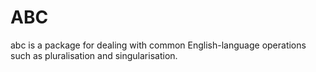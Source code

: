 # ABC

abc is a package for dealing with common English-language operations
such as pluralisation and singularisation.